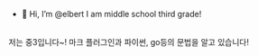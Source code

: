 - 👋 Hi, I’m @elbert
I am middle school third grade!
</br>
저는 중3입니다~! 마크 플러그인과 파이썬, go등의 문법을 알고 있습니다!
